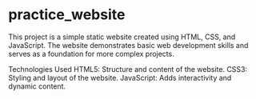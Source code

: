 # practice_website
This project is a simple static website created using HTML, CSS, and JavaScript. The website demonstrates basic web development skills and serves as a foundation for more complex projects.

Technologies Used
HTML5: Structure and content of the website.
CSS3: Styling and layout of the website.
JavaScript: Adds interactivity and dynamic content.
